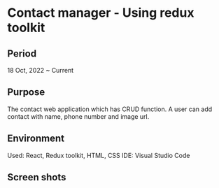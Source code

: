 # Contact manager - Using redux toolkit

## Period

18 Oct, 2022 ~ Current

## Purpose

The contact web application which has CRUD function. A user can add contact with name, phone number and image url.

## Environment

Used: React, Redux toolkit, HTML, CSS
IDE: Visual Studio Code

## Screen shots
